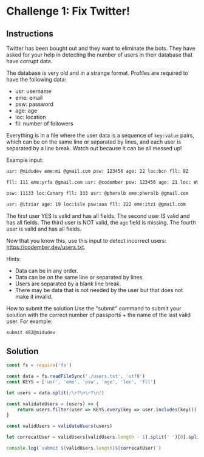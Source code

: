 # Challenge 1: Fix Twitter!

## Instructions

Twitter has been bought out and they want to eliminate the bots. They have asked for your help in detecting the number of users in their database that have corrupt data.

The database is very old and in a strange format. Profiles are required to have the following data:

- usr: username
- eme: email
- psw: password
- age: age
- loc: location
- fll: number of followers

Everything is in a file where the user data is a sequence of `key:value` pairs, which can be on the same line or separated by lines, and each user is separated by a line break. Watch out because it can be all messed up!

Example input:

```txt
usr: @midudev eme:mi @gmail.com psw: 123456 age: 22 loc:bcn fll: 82

fll: 111 eme:yrfa @gmail.com usr: @codember psw: 123456 age: 21 loc: World

psw: 11133 loc:Canary fll: 333 usr: @pheralb eme:pheralb @gmail.com

usr: @itziar age: 19 loc:isle psw:aaa fll: 222 eme:itzi @gmail.com
```

The first user YES is valid and has all fields.
The second user IS valid and has all fields.
The third user is NOT valid, the `age` field is missing.
The fourth user is valid and has all fields.

Now that you know this, use this input to detect incorrect users: <https://codember.dev/users.txt>.

Hints:

- Data can be in any order.
- Data can be on the same line or separated by lines.
- Users are separated by a blank line break.
- There may be data that is not needed by the user but that does not make it invalid.

How to submit the solution
Use the "submit" command to submit your solution with the correct number of passports + the name of the last valid user. For example:

```bash
submit 482@midudev
```

## Solution

```js
const fs = require('fs')

const data = fs.readFileSync('./users.txt', 'utf8')
const KEYS = ['usr', 'eme', 'psw', 'age', 'loc', 'fll']

let users = data.split(/\r?\n\r?\n/)

const validateUsers = (users) => {
    return users.filter(user => KEYS.every(key => user.includes(key)))
}

const validUsers = validateUsers(users)

let correcatUser = validUsers[validUsers.length - 1].split(' ')[0].split(':')[1]

console.log(`submit ${validUsers.length}${correcatUser}`)
```
